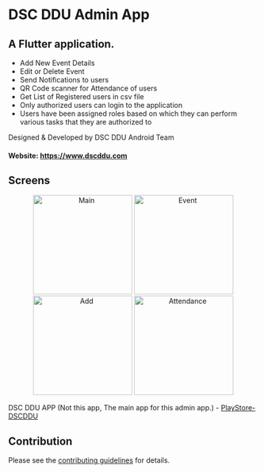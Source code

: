 # DSC DDU Admin App

## A Flutter application.

* Add New Event Details
* Edit or Delete Event
* Send Notifications to users
* QR Code scanner for Attendance of users
* Get List of Registered users in csv file
* Only authorized users can login to the application
* Users have been assigned roles based on which they can perform various tasks that they are authorized to

Designed & Developed by DSC DDU Android Team
#### Website: https://www.dscddu.com

## Screens

<p align="center">
  <img src="https://user-images.githubusercontent.com/50942732/80301141-f230a900-87bf-11ea-8999-1659aa1b2af6.png" width="200" title="Main">
  <img src="https://user-images.githubusercontent.com/50942732/80301161-11c7d180-87c0-11ea-99ea-6ac8754ef26a.png" width="200" title="Event">
  <img src="https://user-images.githubusercontent.com/50942732/80301160-0ffe0e00-87c0-11ea-87e3-ea98b3d4bcac.png" width="200" title="Add">
  <img src="https://user-images.githubusercontent.com/50942732/80301130-e2b16000-87bf-11ea-8b97-3b5e14ddde7e.png" width="200" title="Attendance">
</p>

DSC DDU APP (Not this app, The main app for this admin app.) - [PlayStore-DSCDDU](https://play.google.com/store/apps/details?id=com.dscddu.dscddu)

## Contribution

Please see the [contributing guidelines](./CONTRIBUTING.md) for details.
